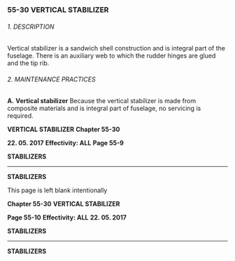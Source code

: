### 55-30 VERTICAL STABILIZER

###### 1. DESCRIPTION
Vertical stabilizer is a sandwich shell construction and is integral part of the fuselage.
There is an auxiliary web to which the rudder hinges are glued and the tip rib.

###### 2. MAINTENANCE PRACTICES

**A.** **Vertical stabilizer**
Because the vertical stabilizer is made from composite materials and is integral
part of fuselage, no servicing is required.

**VERTICAL STABILIZER** **Chapter 55-30**

**22. 05. 2017** **Effectivity: ALL** **Page 55-9**


**STABILIZERS**


-----

**STABILIZERS**

This page is left blank intentionally

**Chapter 55-30** **VERTICAL STABILIZER**

**Page 55-10** **Effectivity: ALL** **22. 05. 2017**


**STABILIZERS**


-----

**STABILIZERS**

